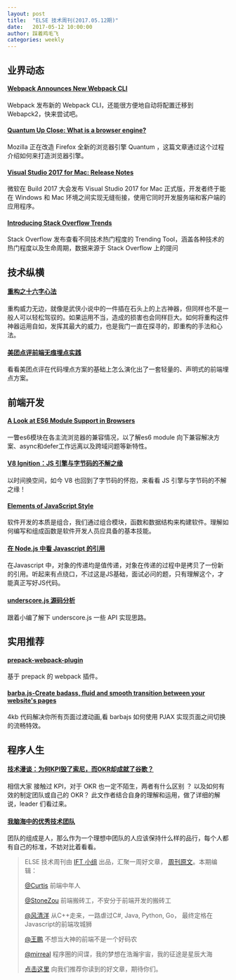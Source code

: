 ```yaml
---
layout: post
title:  "ELSE 技术周刊(2017.05.12期)"
date:   2017-05-12 10:00:00
author: 踩着鸡毛飞
categories: weekly
---
```


## 业界动态


#### [Webpack Announces New Webpack CLI](https://medium.com/webpack/announcing-the-new-webpack-cli-75ce1d9b8663)

Webpack 发布新的 Webpack CLI，还能很方便地自动将配置迁移到 Webapck2，快来尝试吧。

#### [Quantum Up Close: What is a browser engine?](https://hacks.mozilla.org/2017/05/quantum-up-close-what-is-a-browser-engine/)

Mozilla 正在改造 Firefox 全新的浏览器引擎 Quantum ，这篇文章通过这个过程介绍如何来打造浏览器引擎。

#### [Visual Studio 2017 for Mac: Release Notes](https://www.visualstudio.com/en-us/news/releasenotes/vs2017-mac-relnotes)

微软在 Build 2017 大会发布 Visual Studio 2017 for Mac 正式版，开发者终于能在 Windows 和 Mac 环境之间实现无缝衔接，使用它同时开发服务端和客户端的应用程序。

#### [Introducing Stack Overflow Trends](https://stackoverflow.blog/2017/05/09/introducing-stack-overflow-trends/)

Stack Overflow 发布查看不同技术热门程度的 Trending Tool，涵盖各种技术的热门程度以及生命周期，数据来源于 Stack Overflow 上的提问

## 技术纵横

#### [重构之十六字心法](http://insights.thoughtworkers.org/principles-of-refactoring/)

重构威力无边，就像是武侠小说中的一件插在石头上的上古神器，但同样也不是一般人可以轻松驾驭的。如果运用不当，造成的损害也会同样巨大。如何将重构这件神器运用自如，发挥其最大的威力，也是我门一直在探寻的，即重构的手法和心法。

#### [美团点评前端无痕埋点实践](https://zhuanlan.zhihu.com/p/26211623)

看看美团点评在代码埋点方案的基础上怎么演化出了一套轻量的、声明式的前端埋点方案。

## 前端开发


#### [A Look at ES6 Module Support in Browsers](https://jakearchibald.com/2017/es-modules-in-browsers/)

一瞥es6模块在各主流浏览器的兼容情况，以了解es6 module 向下兼容解决方案、async和defer工作远离以及跨域问题等新特性。

#### [V8 Ignition：JS 引擎与字节码的不解之缘](https://zhuanlan.zhihu.com/p/26669846)

以时间换空间，如今 V8 也回到了字节码的怀抱，来看看 JS 引擎与字节码的不解之缘！

#### [Elements of JavaScript Style](https://medium.com/javascript-scene/elements-of-javascript-style-caa8821cb99f)

软件开发的本质是组合，我们通过组合模块，函数和数据结构来构建软件。理解如何编写和组成函数是软件开发人员应具备的基本技能。

#### [在 Node.js 中看 Javascript 的引用](https://zhuanlan.zhihu.com/p/26128007)

在Javascript 中，对象的传递均是值传递，对象在传递的过程中是拷贝了一份新的引用。听起来有点绕口，不过这是JS基础，面试必问的题，只有理解这个，才能真正写好JS代码。

#### [underscore.js 源码分析](https://github.com/qianlongo/underscore-analysis/issues/6)

跟着小编了解下 underscore.js  一些 API 实现思路。

## 实用推荐

#### [prepack-webpack-plugin](https://github.com/gajus/prepack-webpack-plugin)

基于 prepack 的 webpack 插件。

#### [barba.js-Create badass, fluid and smooth transition between your website's pages](https://github.com/luruke/barba.js)

4kb 代码解决你所有页面过渡动画,看 barbajs 如何使用 PJAX 实现页面之间切换的流畅特效。

## 程序人生

#### [技术漫谈：为何KPI毁了索尼，而OKR却成就了谷歌？](http://mp.weixin.qq.com/s/QBmbTu40psN0eaRyIa9MmQ)

相信大家 接触过 KPI，对于 OKR 也一定不陌生，两者有什么区别 ？ 以及如何有效的制定团队或自己的 OKR？ 此文作者结合自身的理解和运用，做了详细的解说，leader 们看过来。

#### [我脑海中的优秀技术团队](http://www.html-js.com/article/3667)

团队的组成是人，那么作为一个理想中团队的人应该保持什么样的品行，每个人都有自己的标准，不妨对比着看看。



> ELSE 技术周刊由 [IFT 小组](http://git.dev.sh.ctripcorp.com/groups/IFT) 出品，汇聚一周好文章， [周刊原文](https://zhuanlan.zhihu.com/p/26859489)。本期编辑：
>
> [@Curtis](https://github.com/CurtisCBS) 前端中年人
>
> [@StoneZou](https://github.com/stoneyong) 前端搬砖工，不安分于前端开发的搬砖工
>
> [@风清洋](https://github.com/StevenX911) 从C++走来，一路虐过C#, Java, Python, Go， 最终定格在Javascript的前端攻城狮
>
> [@王鹏]() 不想当大神的前端不是一个好码农
>
> [@mirreal](https://github.com/mirreal) 程序圈的间谍，我的梦想在浩瀚宇宙，我的征途是星辰大海
>
> [点击这里](http://git.dev.sh.ctripcorp.com/IFT/fe-weekly/issues) 向我们推荐你读到的好文章，期待你们。
